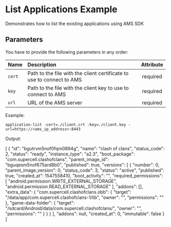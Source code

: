 List Applications Example
=========================

Demonstrates how to list the existing applications using AMS SDK

Parameters
-----

You have to provide the following parameters in any order:

| Name      | Description           | Attribute  |
| --------- |:--------------------  | :--------: |
| `cert`    | Path to the file with the client certificate to use to connect to AMS | required |
| `key`     | Path to the file with the client key to use to connect to AMS  | required |
| `url`     | URL of the AMS server      | required |

Example:

    application-list -cert=./client.crt -key=./client.key -url=https://<ams_ip_address>:8443

Output:

[
    {
      "id": "bgutrvm5nof0fqm0894g",
      "name": "clash of clans",
      "status_code": 2,
      "status": "ready",
      "instance_type": "a2.3",
      "boot_package": "com.supercell.clashofclans",
      "parent_image_id": "bguqesm5nof675ard8b0",
      "published": true,
      "versions": [
          {
              "number": 0,
              "parent_image_version": 0,
              "status_code": 3,
              "status": "active",
              "published": true,
              "created_at": 1547558410,
              "boot_activity": "",
              "required_permissions": [
                  "android.permission.WRITE_EXTERNAL_STORAGE",
                  "android.permission.READ_EXTERNAL_STORAGE"
              ],
              "addons": [],
              "extra_data": {
                  "com.supercell.clashofclans.obb": {
                      "target": "/data/app/com.supercell.clashofclans-1/lib",
                      "owner": "",
                      "permissions": ""
                  },
                  "game-data-folder": {
                      "target": "/sdcard/Android/data/com.supercell.clashofclans/",
                      "owner": "",
                      "permissions": ""
                  }
              }
          }
      ],
      "addons": null,
      "created_at": 0,
      "immutable": false
    }
]

